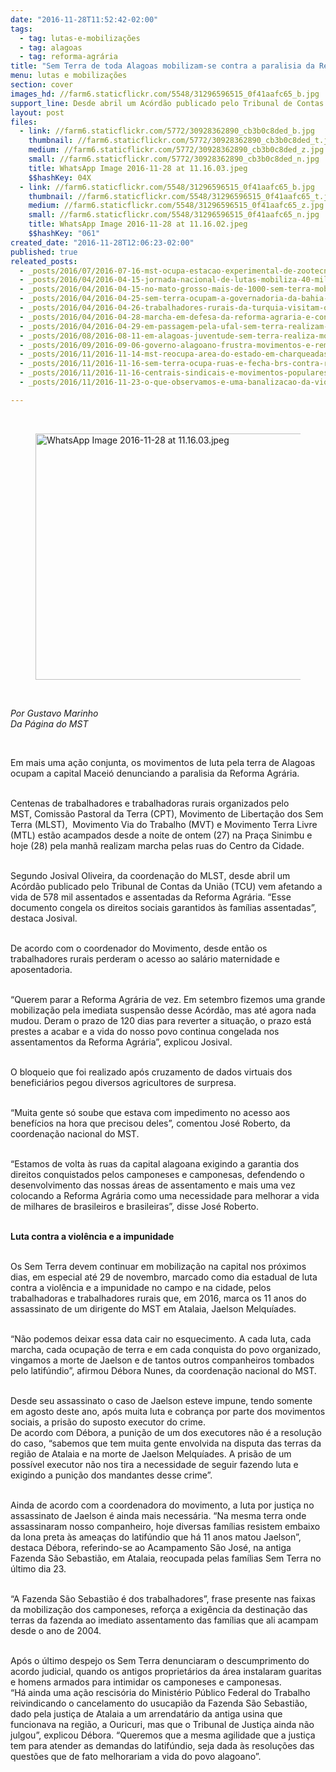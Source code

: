 ```yaml
---
date: "2016-11-28T11:52:42-02:00"
tags:
  - tag: lutas-e-mobilizações
  - tag: alagoas
  - tag: reforma-agrária
title: "Sem Terra de toda Alagoas mobilizam-se contra a paralisia da Reforma Agrária\n"
menu: lutas e mobilizações
section: cover
images_hd: //farm6.staticflickr.com/5548/31296596515_0f41aafc65_b.jpg
support_line: Desde abril um Acórdão publicado pelo Tribunal de Contas da União (TCU) vem afetando a vida de 578 mil assentados e assentadas da Reforma Agrária
layout: post
files:
  - link: //farm6.staticflickr.com/5772/30928362890_cb3b0c8ded_b.jpg
    thumbnail: //farm6.staticflickr.com/5772/30928362890_cb3b0c8ded_t.jpg
    medium: //farm6.staticflickr.com/5772/30928362890_cb3b0c8ded_z.jpg
    small: //farm6.staticflickr.com/5772/30928362890_cb3b0c8ded_n.jpg
    title: WhatsApp Image 2016-11-28 at 11.16.03.jpeg
    $$hashKey: 04X
  - link: //farm6.staticflickr.com/5548/31296596515_0f41aafc65_b.jpg
    thumbnail: //farm6.staticflickr.com/5548/31296596515_0f41aafc65_t.jpg
    medium: //farm6.staticflickr.com/5548/31296596515_0f41aafc65_z.jpg
    small: //farm6.staticflickr.com/5548/31296596515_0f41aafc65_n.jpg
    title: WhatsApp Image 2016-11-28 at 11.16.02.jpeg
    $$hashKey: "061"
created_date: "2016-11-28T12:06:23-02:00"
published: true
releated_posts:
  - _posts/2016/07/2016-07-16-mst-ocupa-estacao-experimental-de-zootecnia-em-ribeirao-preto.md
  - _posts/2016/04/2016-04-15-jornada-nacional-de-lutas-mobiliza-40-mil-sem-terra-em-15-estados-do-pais.md
  - _posts/2016/04/2016-04-15-no-mato-grosso-mais-de-1000-sem-terra-mobilizam-se-pela-reforma-agraria.md
  - _posts/2016/04/2016-04-25-sem-terra-ocupam-a-governadoria-da-bahia-e-cobram-andamento-da-reforma-agraria.md
  - _posts/2016/04/2016-04-26-trabalhadores-rurais-da-turquia-visitam-o-brasil-para-conhecer-experiencias-do-mst.md
  - _posts/2016/04/2016-04-28-marcha-em-defesa-da-reforma-agraria-e-contra-o-golpe-chega-a-maceio.md
  - _posts/2016/04/2016-04-29-em-passagem-pela-ufal-sem-terra-realizam-atividades-com-a-comunidade-academica.md
  - _posts/2016/08/2016-08-11-em-alagoas-juventude-sem-terra-realiza-mobilizacao-em-diversos-municipios.md
  - _posts/2016/09/2016-09-06-governo-alagoano-frustra-movimentos-e-remarca-audiencia-para-esta-terca-feira.md
  - _posts/2016/11/2016-11-14-mst-reocupa-area-do-estado-em-charqueadas-no-rio-grande-do-sul.md
  - _posts/2016/11/2016-11-16-sem-terra-ocupa-ruas-e-fecha-brs-contra-retrocessos-e-em-defesa-das-pautas-populares.md
  - _posts/2016/11/2016-11-16-centrais-sindicais-e-movimentos-populares-convocam-atos-contra-temer-em-novembro.md
  - _posts/2016/11/2016-11-23-o-que-observamos-e-uma-banalizacao-da-violencia-onde-ha-decisoes-policiais-e-nao-judiciais-diz-juiz.md

---
```

<p>&nbsp;</p>

<figure class="image"><img alt="WhatsApp Image 2016-11-28 at 11.16.03.jpeg" height="394" src="//farm6.staticflickr.com/5772/30928362890_cb3b0c8ded_b.jpg" width="700" />
<figcaption></figcaption>
</figure>

<p>&nbsp;</p>

<p><em>Por Gustavo Marinho<br />
Da P&aacute;gina do MST</em></p>

<div>&nbsp;</div>

<p>Em mais uma a&ccedil;&atilde;o conjunta, os movimentos de luta pela terra de Alagoas ocupam a capital Macei&oacute; denunciando a paralisia da Reforma Agr&aacute;ria.</p>

<p><br />
Centenas de trabalhadores e trabalhadoras rurais organizados pelo MST,&nbsp;Comiss&atilde;o Pastoral da Terra (CPT), Movimento de Liberta&ccedil;&atilde;o dos Sem Terra&nbsp;(MLST), &nbsp;Movimento&nbsp;Via do Trabalho (MVT)&nbsp;e Movimento&nbsp;Terra Livre (MTL) est&atilde;o acampados desde a noite de ontem (27) na Pra&ccedil;a Sinimbu e hoje (28) pela manh&atilde; realizam marcha pelas ruas do Centro da Cidade.<br />
&nbsp; &nbsp; &nbsp; &nbsp; &nbsp; &nbsp;</p>

<p>Segundo Josival Oliveira, da coordena&ccedil;&atilde;o do MLST, desde abril um Ac&oacute;rd&atilde;o publicado pelo Tribunal de Contas da Uni&atilde;o (TCU) vem afetando a vida de 578 mil assentados e assentadas da Reforma Agr&aacute;ria. &ldquo;Esse documento congela os direitos sociais garantidos &agrave;s fam&iacute;lias assentadas&rdquo;, destaca Josival.<br />
&nbsp; &nbsp; &nbsp; &nbsp; &nbsp; &nbsp;</p>

<p>De acordo com o coordenador do Movimento, desde ent&atilde;o os trabalhadores rurais perderam o acesso ao sal&aacute;rio maternidade e aposentadoria.</p>

<p><br />
&ldquo;Querem parar a Reforma Agr&aacute;ria de vez. Em setembro fizemos uma grande mobiliza&ccedil;&atilde;o pela imediata suspens&atilde;o desse Ac&oacute;rd&atilde;o, mas at&eacute; agora nada mudou. Deram o prazo de 120 dias para reverter a situa&ccedil;&atilde;o, o prazo est&aacute; prestes a acabar e a vida do nosso povo continua congelada nos assentamentos da Reforma Agr&aacute;ria&rdquo;, explicou Josival.</p>

<p><br />
O bloqueio que foi realizado ap&oacute;s cruzamento de dados virtuais dos benefici&aacute;rios pegou diversos agricultores de surpresa.</p>

<p><br />
&ldquo;Muita gente s&oacute; soube que estava com impedimento no acesso aos benef&iacute;cios na hora que precisou deles&rdquo;, comentou Jos&eacute; Roberto, da coordena&ccedil;&atilde;o nacional do MST.</p>

<p><br />
&ldquo;Estamos de volta &agrave;s ruas da capital alagoana exigindo a garantia dos direitos conquistados pelos camponeses e camponesas, defendendo o desenvolvimento das nossas &aacute;reas de assentamento e mais uma vez colocando a Reforma Agr&aacute;ria como uma necessidade para melhorar a vida de milhares de brasileiros e brasileiras&rdquo;, disse Jos&eacute; Roberto.</p>

<p><br />
<strong>Luta contra a viol&ecirc;ncia e a impunidade</strong><br />
&nbsp; &nbsp; &nbsp; &nbsp; &nbsp; &nbsp;</p>

<p>Os Sem Terra devem continuar em mobiliza&ccedil;&atilde;o na capital nos pr&oacute;ximos dias, em especial at&eacute; 29 de novembro, marcado como dia estadual de luta contra a viol&ecirc;ncia e a impunidade no campo e na cidade, pelos trabalhadoras e trabalhadores rurais que, em 2016, marca os 11 anos do assassinato de um dirigente do MST em Atalaia, Jaelson Melqu&iacute;ades.</p>

<p><br />
&ldquo;N&atilde;o podemos deixar essa data cair no esquecimento. A cada luta, cada marcha, cada ocupa&ccedil;&atilde;o de terra e em cada conquista do povo organizado, vingamos a morte de Jaelson e de tantos outros companheiros tombados pelo latif&uacute;ndio&rdquo;, afirmou D&eacute;bora Nunes, da coordena&ccedil;&atilde;o nacional do MST.</p>

<p><br />
Desde seu assassinato o caso de Jaelson esteve impune, tendo somente em agosto deste ano, ap&oacute;s muita luta e cobran&ccedil;a por parte dos movimentos sociais, a pris&atilde;o do suposto executor do crime.&nbsp;<br />
De acordo com D&eacute;bora, a puni&ccedil;&atilde;o de um dos executores n&atilde;o &eacute; a resolu&ccedil;&atilde;o do caso, &ldquo;sabemos que tem muita gente envolvida na disputa das terras da regi&atilde;o de Atalaia e na morte de Jaelson Melqu&iacute;ades. A pris&atilde;o de um poss&iacute;vel executor n&atilde;o nos tira a necessidade de seguir fazendo luta e exigindo a puni&ccedil;&atilde;o dos mandantes desse crime&rdquo;.</p>

<p><br />
Ainda de acordo com a coordenadora do movimento, a luta por justi&ccedil;a no assassinato de Jaelson &eacute; ainda mais necess&aacute;ria. &ldquo;Na mesma terra onde assassinaram nosso companheiro, hoje diversas fam&iacute;lias resistem embaixo da lona preta &agrave;s amea&ccedil;as do latif&uacute;ndio que h&aacute; 11 anos matou Jaelson&rdquo;, destaca D&eacute;bora, referindo-se ao Acampamento S&atilde;o Jos&eacute;, na antiga Fazenda S&atilde;o Sebasti&atilde;o, em Atalaia, reocupada pelas fam&iacute;lias Sem Terra no &uacute;ltimo dia 23.<br />
&nbsp; &nbsp; &nbsp; &nbsp; &nbsp; &nbsp;</p>

<p>&ldquo;A Fazenda S&atilde;o Sebasti&atilde;o &eacute; dos trabalhadores&rdquo;, frase presente nas faixas da mobiliza&ccedil;&atilde;o dos camponeses, refor&ccedil;a a exig&ecirc;ncia da destina&ccedil;&atilde;o das terras da fazenda ao imediato assentamento das fam&iacute;lias que ali acampam desde o ano de 2004.&nbsp;</p>

<p><br />
Ap&oacute;s o &uacute;ltimo despejo os Sem Terra denunciaram o descumprimento do acordo judicial, quando os antigos propriet&aacute;rios da &aacute;rea instalaram guaritas e homens armados para intimidar os camponeses e camponesas.<br />
&ldquo;H&aacute; ainda uma a&ccedil;&atilde;o rescis&oacute;ria do Minist&eacute;rio P&uacute;blico Federal do Trabalho reivindicando o cancelamento do usucapi&atilde;o da Fazenda S&atilde;o Sebasti&atilde;o, dado pela justi&ccedil;a de Atalaia a um arrendat&aacute;rio da antiga usina que funcionava na regi&atilde;o, a Ouricuri, mas que o Tribunal de Justi&ccedil;a ainda n&atilde;o julgou&rdquo;, explicou D&eacute;bora. &ldquo;Queremos que a mesma agilidade que a justi&ccedil;a tem para atender as demandas do latif&uacute;ndio, seja dada &agrave;s resolu&ccedil;&otilde;es das quest&otilde;es que de fato melhorariam a vida do povo alagoano&rdquo;.</p>
